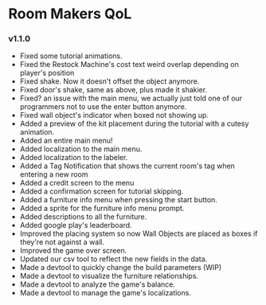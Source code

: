 # Room Makers QoL

### v1.1.0

+ Fixed some tutorial animations.
+ Fixed the Restock Machine's cost text weird overlap depending on player's position
+ Fixed shake. Now it doesn't offset the object anymore.
+ Fixed door's shake, same as above, plus made it shakier.
+ Fixed? an issue with the main menu, we actually just told one of our programmers not to use the enter button anymore.
+ Fixed wall object's indicator when boxed not showing up.
+ Added a preview of the kit placement during the tutorial with a cutesy animation.
+ Added an entire main menu!
+ Added localization to the main menu.
+ Added localization to the labeler.
+ Added a Tag Notification that shows the current room's tag when entering a new room
+ Added a credit screen to the menu
+ Added a confirmation screen for tutorial skipping.
+ Added a furniture info menu when pressing the start button.
+ Added a sprite for the furniture info menu prompt.
+ Added descriptions to all the furniture.
+ Added google play's leaderboard.
+ Improved the placing system so now Wall Objects are placed as boxes if they're not against a wall.
+ Improved the game over screen.
+ Updated our csv tool to reflect the new fields in the data.
+ Made a devtool to quickly change the build parameters (WIP)
+ Made a devtool to visualize the furniture relationships.
+ Made a devtool to analyze the game's balance.
+ Made a devtool to manage the game's localizations.
